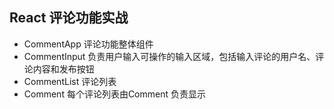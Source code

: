 ## React 评论功能实战

- CommentApp 评论功能整体组件
- CommentInput 负责用户输入可操作的输入区域，包括输入评论的用户名、评论内容和发布按钮
- CommentList 评论列表
- Comment 每个评论列表由Comment 负责显示